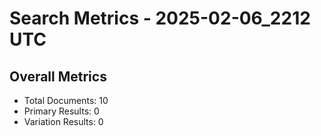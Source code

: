 # Search Metrics - 2025-02-06_2212 UTC

## Overall Metrics
- Total Documents: 10
- Primary Results: 0
- Variation Results: 0

